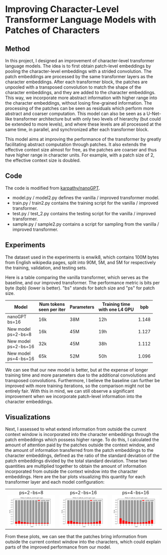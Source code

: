 # Improving Character-Level Transformer Language Models with Patches of Characters

## Method

In this project, I designed an improvement of character-level transformer language models. The idea is to first obtain patch-level embeddings by pooling the character-level embeddings with a strided convolution. The patch embeddings are processed by the same transformer layers as the character embeddings. After each transformer block, the patches are unpooled with a transposed convolution to match the shape of the character embeddings, and they are added to the character embeddings. This way, we incorporate more abstract information with higher range into the character embeddings, without losing fine-grained information. The processing of the patches can be seen as residuals which perform more abstract and coarser computation. This model can also be seen as a U-Net-like transformer architecture but with only two levels of hierarchy (but could be extended to more levels), and where these levels are all processed at the same time, in parallel, and synchronized after each transformer block.

This model aims at improving the performance of the transformer by greatly facilitating abstract computation through patches. It also extends the effective context size almost for free, as the patches are coarser and thus have higher range in character units. For example, with a patch size of 2, the effective context size is doubled.

## Code

The code is modified from [karpathy/nanoGPT](https://github.com/karpathy/nanoGPT).
- model.py / model2.py defines the vanilla / improved transformer model.
- train.py / train2.py contains the training script for the vanilla / improved transformer.
- test.py / test_2.py contains the testing script for the vanilla / improved transformer.
- sample.py / sample2.py contains a script for sampling from the vanilla / improved transformer.

## Experiments

The dataset used in the experiments is enwik8, which contains 100M bytes from English wikipedia pages, split into 90M, 5M, and 5M for respectively the training, validation, and testing sets.

Here is a table comparing the vanilla transformer, which serves as the baseline, and our improved transformer. The performance metric is bits per byte (bpb) (lower is better). "bs" stands for batch size and "ps" for patch size.

| Model                     | Num tokens <br> seen per iter | Parameters | Training time <br> with one L4 GPU | bpb   |
|---------------------------|-------------------------------|------------|---------------|-------|
| nanoGPT <br> bs=16        | 16k                           | 38M        | 12h           | 1.148 |
| New model <br> ps=2-bs=8  | 16k                           | 45M        | 19h           | 1.127 |
| New model <br> ps=2-bs=16 | 32k                           | 45M        | 38h           | 1.112 |
| New model <br> ps=4-bs=16 | 65k                           | 52M        | 50h           | 1.096 |

We can see that our new model is better, but at the expense of longer training time and more parameters due to the additional convolutions and transposed convolutions. Furthermore, I believe the baseline can further be improved with more training iterations, so the comparison might not be entirely fair. With this in mind, we can still observe a significant improvement when we incorporate patch-level information into the character embeddings.

## Visualizations

Next, I assessed to what extend information from outside the current context window is incorporated into the character embeddings through the patch embeddings which possess higher range. To do this, I calculated the amount of attention paid by the patches outside the context window, and the amount of information transferred from the patch embeddings to the character embeddings, defined as the ratio of the standard deviation of the patch embeddings divided by the total standard deviation. These two quantities are multiplied together to obtain the amount of information incorporated from outside the context window into the character embeddings. Here are the bar plots visualizing this quantity for each transformer layer and each model configuration:

<table>
  <tr>
    <td align="center">
      <h> ps=2-bs=8 </h>
      <br>
      <img src="stats/outside_contrib-p=2-b=8.png" width="300">
    </td>
    <td align="center">
      <h> ps=2-bs=16 </h>
      <br>
      <img src="stats/outside_contrib-p=2-b=16.png" width="300">
    </td>
    <td align="center">
      <h> ps=4-bs=16 </h>
      <br>
      <img src="stats/outside_contrib-p=4-b=16.png" width="300">
    </td>
  </tr>
</table>

From these plots, we can see that the patches bring information from outside the current context window into the characters, which could explain parts of the improved performance from our model.